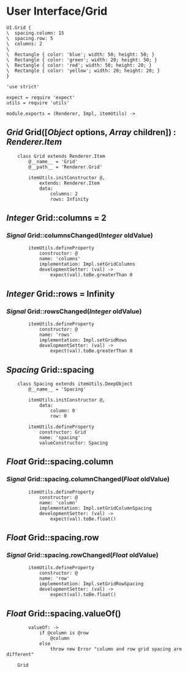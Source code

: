 User Interface/Grid
===================

```style
UI.Grid {
\  spacing.column: 15
\  spacing.row: 5
\  columns: 2
\
\  Rectangle { color: 'blue'; width: 50; height: 50; }
\  Rectangle { color: 'green'; width: 20; height: 50; }
\  Rectangle { color: 'red'; width: 50; height: 20; }
\  Rectangle { color: 'yellow'; width: 20; height: 20; }
}
```

	'use strict'

	expect = require 'expect'
	utils = require 'utils'

	module.exports = (Renderer, Impl, itemUtils) ->

*Grid* Grid([*Object* options, *Array* children]) : *Renderer.Item*
-------------------------------------------------------------------

		class Grid extends Renderer.Item
			@__name__ = 'Grid'
			@__path__ = 'Renderer.Grid'

			itemUtils.initConstructor @,
				extends: Renderer.Item
				data:
					columns: 2
					rows: Infinity

*Integer* Grid::columns = 2
---------------------------

### *Signal* Grid::columnsChanged(*Integer* oldValue)

			itemUtils.defineProperty
				constructor: @
				name: 'columns'
				implementation: Impl.setGridColumns
				developmentSetter: (val) ->
					expect(val).toBe.greaterThan 0

*Integer* Grid::rows = Infinity
-------------------------------

### *Signal* Grid::rowsChanged(*Integer* oldValue)

			itemUtils.defineProperty
				constructor: @
				name: 'rows'
				implementation: Impl.setGridRows
				developmentSetter: (val) ->
					expect(val).toBe.greaterThan 0

*Spacing* Grid::spacing
-----------------------

		class Spacing extends itemUtils.DeepObject
			@__name__ = 'Spacing'

			itemUtils.initConstructor @,
				data:
					column: 0
					row: 0

			itemUtils.defineProperty
				constructor: Grid
				name: 'spacing'
				valueConstructor: Spacing

*Float* Grid::spacing.column
----------------------------

### *Signal* Grid::spacing.columnChanged(*Float* oldValue)

			itemUtils.defineProperty
				constructor: @
				name: 'column'
				implementation: Impl.setGridColumnSpacing
				developmentSetter: (val) ->
					expect(val).toBe.float()

*Float* Grid::spacing.row
-------------------------

### *Signal* Grid::spacing.rowChanged(*Float* oldValue)

			itemUtils.defineProperty
				constructor: @
				name: 'row'
				implementation: Impl.setGridRowSpacing
				developmentSetter: (val) ->
					expect(val).toBe.float()

*Float* Grid::spacing.valueOf()
-------------------------------

			valueOf: ->
				if @column is @row
					@column
				else
					throw new Error "column and row grid spacing are different"

		Grid
